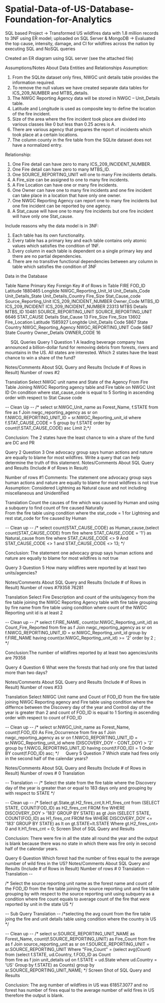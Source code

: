 # Spatial-Data-of-US-Database-Foundation-for-Analytics
SQL based Project
-> Transformed US wildfires data with 1.8 million records to 3NF using ER model; uploaded on SQL Server & MongoDB
-> Evaluated the top cause, intensity, damage, and CI for wildfires across the nation by executing SQL and NoSQL queries

Created an ER diagram using SQL server (see the attached file)

Assumptions/Notes About Data Entities and Relationships
Assumption:
1.	From the SQLite dataset only fires, NWGC unit details table provides the information required.
2.	To remove the null values we have created separate data tables for ICS_209_NUMBER and MTBS_details.
3.	The NWGC Reporting Agency data will be stored in NWGC – Unit_Details table.
4.	Latitude and Longitude is used as composite key to define the location of the fire incident.
5.	Size of the area where the fire incident took place are divided into various classes like 0 but less than 0.25 acres is A.
6.	There are various agency that prepares the report of incidents which took place at a certain locations.
7.	The column county in the fire table from the SQLite dataset does not have a normalized entry.

Relationship:
1.	One Fire detail can have zero to many ICS_209_INCIDENT_NUMBER.
2.	One Fire detail can have zero to many MTBS_ID.
3.	One SOURCE_REPORTING_UNIT will one to many Fire incidents details.
4.	A Fire_size can be assigned to one to many fire incidents.
5.	 A Fire Location can have one or many fire incidents.
6.	One Owner can have one to many fire incidents and one fire incident can take place in a location that have only one owner.
7.	One NWGC Reporting Agency can report one to many fire incidents but one fire incident can be reported by one agency.
8.	A Stat_cause will have one to many fire incidents but one fire incident will have only one Stat_cause.

Include reasons why the data model is in 3NF:
1.	Each table has its own functionality. 
2.	Every table has a primary key and each table contains only atomic values which satisfies the condition of 1NF. 
3.	Every column in each table is dependent on a single primary key and there are no partial dependencies. 
4.	There are no transitive functional dependencies between any column in table which satisfies the condition of 3NF 

Data in the Database

Table Name		Primary Key		Foreign Key	           # of Rows in Table
FIRE			FOD_ID                      Latitude                  1880465
                                                    Longitde
                                                    NWGC_Reporting_Unit_Id
                                                    Unit_Details_Code
                                                    Unit_Details_State
                                                    Unit_Details_Country
                                                    Fire_Size
                                                    Stat_Cause_code
                                                    Source_Reporting_Unit
                                                    ICS_209_INCIDENT_NUMBER
                                                    Owner_Code
                                                    MTBS_ID	
ICS_209_INCIDENT      ICS_209_INCIDENT_NUMBER                                  23313
MTBS Details          MTBS_ID                                                  10481
SOURCE_REPORTING_UNIT SOURCE_REPORTING_UNIT                                     6646
STAT_CAUSE Details    Stat_Cause                                                  13
Fire_Size             Fire_Size                                                13602
Fire_Location         Latitude                                               1585927
                      Longitde
Unit_Details          Code                                                      5867
                      State
                      Country
NWGC_Reporting_Agency NWGC_REPORTING_UNIT	Code				5867
						State
                                                Country	
Owner_Details         OWNER_CODE		16

 
SQL Queries
Query 1
Question 1
A leading beverage company has announced a billion-dollar fund for removing debris from forests, rivers and mountains in the US. All states are interested. Which 2 states have the least chance to win a share of the fund?

Notes/Comments About SQL Query and Results (Include # of Rows in Result)
Number of rows #2

Translation
Select NWGC unit name and State of the Agency 
From Fire Table
Joining NWGC Reporting agency table and Fire table on NWGC Unit ID
On condition where stat_cause_code is equal to 5
Sorting in ascending order with respect to Stat Cause code

-- Clean Up --
/* select sr.NWGC_Unit_name as Forest_Name, f.STATE
from fire as f
Join nwgc_reporting_agency as sr on f.NWCG_REPORTING_UNIT_ID = sr.NWGC_Reporting_unit_id
where f.STAT_CAUSE_CODE = 5
group by f.STATE
order by count(f.STAT_CAUSE_CODE) asc 
Limit 2;*/

Conclusion: The 2 states have the least chance to win a share of the fund are DC and PR


Query 2
Question 3
One advocacy group says human actions and nature are equally to blame for most wildfires. Write a query that can help determine the truth of this statement.
Notes/Comments About SQL Query and Results (Include # of Rows in Result)

Number of rows #1
Comments: The statement one advocacy group says human actions and nature are equally to blame for most wildfires is not true
Assumption: Considered Lightning as Natural cause and not including miscellaneous and Unidentified

Translation
Count the causes of fire which was caused by Human and using a subquery to find  count of fire caused Naturally  
From the fire table
using condition where the stat_code = 1 for Lightning  and rest stat_code for fire caused by Human

-- Clean up --
/* select count(STAT_CAUSE_CODE) as Human_cause,(select count(STAT_CAUSE_CODE) from fire where STAT_CAUSE_CODE = '1') as Natural_cause
from fire
where STAT_CAUSE_CODE <> 9 And STAT_CAUSE_CODE <> 1 and STAT_CAUSE_CODE <> 13; */
 
Conclusion: The statement one advocacy group says human actions and nature are equally to blame for most wildfires is not true


Query 3
Question 5
How many wildfires were reported by at least two units/agencies?

Notes/Comments About SQL Query and Results (Include # of Rows in Result)
Number of rows #79358 76281

Translation
Select Fire Description and count of the units/agency
from the fire table
joining the NWGC Reporting Agency  table with fire table
grouping by fire name from fire table
using condition where count of the NWGC Reporting unit id is at least 2

-- Clean up --
/* 
select f.FIRE_NAME,  count(sr.NWGC_Reporting_unit_id) as Count_Fire_Reported
from fire as f
Join nwgc_reporting_agency as sr on f.NWCG_REPORTING_UNIT_ID = sr.NWGC_Reporting_unit_id
group by f.FIRE_NAME
having count(sr.NWGC_Reporting_unit_id) >= '2'
order by 2 ; */

  
Conclusion:The number of wildfires reported by at least two agencies/units are 79358 

Query 4
Question 6
What were the forests that had only one fire that lasted more than two days?

Notes/Comments About SQL Query and Results (Include # of Rows in Result)
Number of rows #33

Translation
Select NWGC Unit name and Count of FOD_ID 
from the fire table
joining NWGC Reporting agency and Fire table
using condition where the differnce between the Discovery day of the year and Controll day of the year is greater than 2 and count of FOD_ID is equal to 1 
Sorting in ascending order with respect to count of FOD_ID

-- Clean up --
/* select sr.NWGC_Unit_name as Forest_Name, count(f.FOD_ID) As Fire_Occurrence
from fire as f
Join nwgc_reporting_agency as sr on f.NWCG_REPORTING_UNIT_ID = sr.NWGC_Reporting_unit_id
where (DISCOVERY_DOY - CONT_DOY) > '2' 
group by f.NWCG_REPORTING_UNIT_ID
having  count(f.FOD_ID) = 1
Order BY count(f.FOD_ID) asc; */
  
Query 5
Question 7
Which state had fires only in the second half of the calendar years?

Notes/Comments About SQL Query and Results (Include # of Rows in Result)
Number of rows # 0
Translation

-- Translation -- 
/* Select the state 
from the fire table
where the Discovery day of the year is  greater than or  equal to 183 days only
and grouping by with respect to STATE  */

-- Clean up --
/* Select gt.State,gt.H2_fires_cnt,lt.H1_fires_cnt from
(SELECT STATE, COUNT(FOD_ID) as H2_fires_cnt
FROM fire 
WHERE DISCOVERY_DOY > '183' GROUP BY STATE) as gt
Join (SELECT STATE, COUNT(FOD_ID) as H1_fires_cnt
FROM fire
WHERE DISCOVERY_DOY <= '183' GROUP BY STATE) as lt
on gt.STATE=lt.STATE Where gt.H2_fires_cnt> 0
and lt.H1_fires_cnt = 0; Screen Shot of SQL Query and Results

Conclusion: There were fire in all the state all round the year and the output is blank because there was no state in which there was fire only in second half of the calendar years.
 
Query 6
Question
Which forest had the number of fires equal to the average number of wild fires in the US?
Notes/Comments About SQL Query and Results (Include # of Rows in Result)
Number of rows # 0
Translation
-- Translation -- 

/* Select the source reporting unit name as the forest name and count of the FOD_ID 
from the fire table 
joining the source reporting unit and fire table
grouping by with respect to the source reporting unit
using subquery as a condition where 
fire count equals to average count of the fire that were reported by unit in the state US 
*/

-- Sub Query Translation --
/*selecting the avg count 
from the fire table
joing the fire and unit details table 
using condition where the country is US */

-- Clean up --
/* select sr.SOURCE_REPORTING_UNIT_NAME as Forest_Name, count(f.SOURCE_REPORTING_UNIT) as Fire_Count
from fire as f
Join source_reporting_unit as sr on f.SOURCE_REPORTING_UNIT = sr.SOURCE_REPORTING_UNIT
Where "Fire_Count" =
(select avg(Count) from
(select f.STATE, ud.Country, f.FOD_ID as Count  
from fire as f
join unit_details ud on f.STATE = ud.State
where ud.Country = 'US'
Group by f.STATE) as Counts)
group by sr.SOURCE_REPORTING_UNIT_NAME; */
Screen Shot of SQL Query and Results

  
Conclusion: The avg number of wildfires in US was 61857.3077 and no forest has number of fires equal to the average number of wild fires in US therefore the output is blank.


 

		


 
